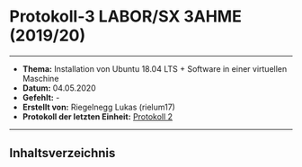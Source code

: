 # Protokoll-3 LABOR/SX 3AHME (2019/20)

---------------------------------------------------------------------------------------------

* **Thema:** Installation von Ubuntu 18.04 LTS + Software in einer virtuellen Maschine
* **Datum:** 04.05.2020
* **Gefehlt:** -
* **Erstellt von:** Riegelnegg Lukas (rielum17)
* **Protokoll der letzten Einheit:** [Protokoll 2](https://github.com/HTLMechatronics/m17-3ahme-la1-sx/blob/rielum17/Protokoll/protokoll-2_rielum17_2020-01-13.md)
----------------------------------------------------------------------------------------------

## Inhaltsverzeichnis 
